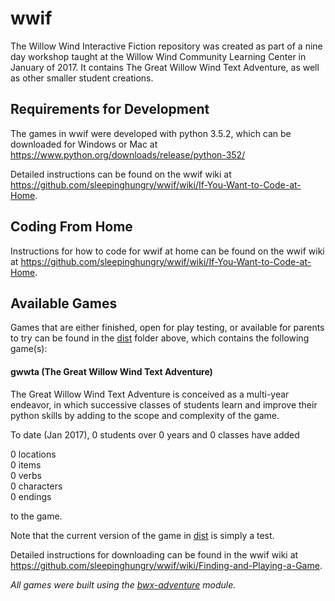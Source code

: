 # wwif

The Willow Wind Interactive Fiction repository was created as part of a
nine day workshop taught at the Willow Wind Community Learning Center in
January of 2017.  It contains The Great Willow Wind Text Adventure, as well as
other smaller student creations.

## Requirements for Development

The games in wwif were developed with python 3.5.2, which can be downloaded for Windows or Mac at https://www.python.org/downloads/release/python-352/

Detailed instructions can be found on the wwif wiki at https://github.com/sleepinghungry/wwif/wiki/If-You-Want-to-Code-at-Home.

## Coding From Home

Instructions for how to code for wwif at home can be found on the wwif wiki at https://github.com/sleepinghungry/wwif/wiki/If-You-Want-to-Code-at-Home.

## Available Games

Games that are either finished, open for play testing, or available for parents to try can be found in the [dist](https://github.com/sleepinghungry/wwif/tree/master/dist) folder above, which contains the following game(s):

#### gwwta (The Great Willow Wind Text Adventure)

The Great Willow Wind Text Adventure is conceived as a multi-year endeavor, in
which successive classes of students learn and improve their python skills by
adding to the scope and complexity of the game.

To date (Jan 2017), 0 students over 0 years and 0 classes have added  
  
0 locations  
0 items  
0 verbs  
0 characters  
0 endings  
  
to the game.

Note that the current version of the game in [dist](https://github.com/sleepinghungry/wwif/tree/master/dist) is simply a test.

Detailed instructions for downloading can be found in the wwif wiki at https://github.com/sleepinghungry/wwif/wiki/Finding-and-Playing-a-Game.

*All games were built using the [bwx-adventure](https://github.com/gever/bwx-adventure) module.*
